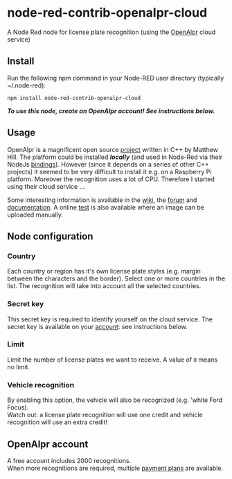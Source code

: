 # node-red-contrib-openalpr-cloud
A Node Red node for license plate recognition (using the [OpenAlpr](http://www.openalpr.com/) cloud service)

## Install
Run the following npm command in your Node-RED user directory (typically ~/.node-red):
```
npm install node-red-contrib-openalpr-cloud
```

***To use this node, create an OpenAlpr account!  See instructions below.***

## Usage
OpenAlpr is a magnificent open source [project](https://github.com/openalpr/openalpr) written in C++ by Matthew Hill.  The platform could be installed ***locally*** (and used in Node-Red via their NodeJs [bindings](https://www.npmjs.com/package/node-openalpr)).  However (since it depends on a series of other C++ projects) it seemed to be very difficult to install it e.g. on a Raspberry Pi platform.  Moreover the recognition uses a lot of CPU.  Therefore I started using their cloud service ... 

Some interesting information is available in the [wiki](https://github.com/openalpr/openalpr/wiki/Camera-Calibration), the [forum](https://groups.google.com/forum/#!forum/openalpr) and [documentation](http://doc.openalpr.com/index.html).  A online [test](http://www.openalpr.com/cloud-api.html) is also available where an image can be uploaded manually. 

## Node configuration

### Country
Each country or region has it's own license plate styles (e.g. margin between the characters and the border).
Select one or more countries in the list.  The recognition will take into account all the selected countries.

### Secret key
This secret key is required to identify yourself on the cloud service.  The secret key is available on your [account](https://cloud.openalpr.com/cloudapi/): see instructions below.  

### Limit
Limit the number of license plates we want to receive.  A value of `0` means no limit.

### Vehicle recognition
By enabling this option, the vehicle will also be recognized (e.g. 'white Ford Focus).  
Watch out: a license plate recognition will use one credit and vehicle recognition will use an extra credit!

## OpenAlpr account

A free account includes 2000 recognitions.  
When more recognitions are required, multiple <a href="http://www.openalpr.com/cloud-api.html">payment plans</a> are available.
